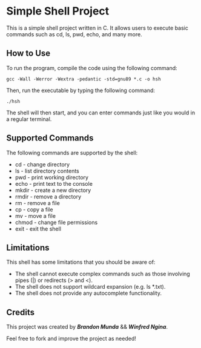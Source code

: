 # Simple Shell Project
This is a simple shell project written in C. It allows users to execute basic commands such as cd, ls, pwd, echo, and many more.

## How to Use
To run the program, compile the code using the following command:

`gcc -Wall -Werror -Wextra -pedantic -std=gnu89 *.c -o hsh`

Then, run the executable by typing the following command:

`./hsh`

The shell will then start, and you can enter commands just like you would in a regular terminal.

## Supported Commands
The following commands are supported by the shell:

- cd - change directory
- ls - list directory contents
- pwd - print working directory
- echo - print text to the console
- mkdir - create a new directory
- rmdir - remove a directory
- rm - remove a file
- cp - copy a file
- mv - move a file
- chmod - change file permissions
- exit - exit the shell

## Limitations
This shell has some limitations that you should be aware of:

- The shell cannot execute complex commands such as those involving pipes (|) or redirects (> and <).
- The shell does not support wildcard expansion (e.g. ls *.txt).
- The shell does not provide any autocomplete functionality.

## Credits
This project was created by ***Brandon Munda*** && ***Winfred Ngina***.

Feel free to fork and improve the project as needed!
